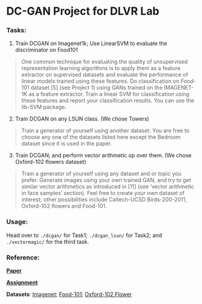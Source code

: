 # DC-GAN Project for DLVR Lab

### Tasks:

 1. Train DCGAN on Imagenet1k; Use LinearSVM to evaluate the discriminator on Food101
> One common technique for evaluating the quality of unsupervised representation learning algorithms is to apply them as a feature extractor on supervised datasets and evaluate the performance of linear models trained using these features. Do classification on Food-101 dataset [5] (see Project 1) using GANs trained on the IMAGENET-1K as a feature extractor. Train a linear SVM for classification using these features and report your classification results. You can use the lib-SVM package. 
 
 2. Train DCGAN on any LSUN class. (We chose Towers)
> Train a generator of yourself using another dataset. You are free to choose any one of the datasets listed here except the Bedroom dataset since it is used in the paper.

 3. Train DCGAN; and perform vector arithmetic op over them. (We chose Oxford-102 flowers dataset)
 > Train a generator of yourself using any dataset and or topic you prefer. Generate images using your own trained GAN, and try to get similar vector arithmetics as introduced
in [11] (see ‘vector arithmetic in face samples’ section). Feel free to create your own dataset of interest; other possibilities include Caltech-UCSD Birds-200-2011, Oxford-102
flowers and Food-101.

### Usage:
 Head over to ```./dcgan/``` for Task1; ```./dcgan_lsun/``` for Task2; and ```./vectormagic/``` for the third task.


### Reference:

**[Paper](https://arxiv.org/abs/1511.06434)**

**[Assignment](https://github.com/geraltofrivia/pytorchexamples/tree/master/assignment.pdf)**

**Datasets**: [Imagenet](http://www.image-net.org/); [Food-101](https://www.vision.ee.ethz.ch/datasets_extra/food-101/); [Oxford-102 Flower](http://www.robots.ox.ac.uk/~vgg/data/flowers/102/)